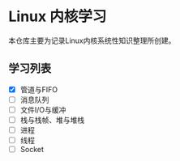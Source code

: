 # Linux 内核学习
本仓库主要为记录Linux内核系统性知识整理所创建。


## 学习列表
- [x] 管道与FIFO
- [ ] 消息队列
- [ ] 文件I/O与缓冲
- [ ] 栈与栈帧、堆与堆栈
- [ ] 进程
- [ ] 线程
- [ ] Socket
